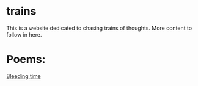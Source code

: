 # trains
This is a website dedicated to chasing trains of thoughts. More content to follow in here.  

# Poems:
[Bleeding time](poems/2020-04-17-bleeding-time.md)
